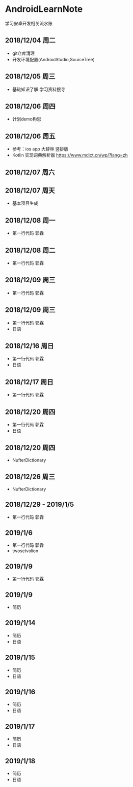 # AndroidLearnNote
学习安卓开发相关流水账

## 2018/12/04 周二
+ git仓库清理
+ 开发环境配置(AndroidStudio,SourceTree) 

## 2018/12/05 周三
+ 基础知识了解 学习资料搜寻

## 2018/12/06 周四
+ 计划demo构思

## 2018/12/06 周五
+ 参考：ios app 大辞林 竖排版
+ Kotlin 实现词典解析器 https://www.mdict.cn/wp/?lang=zh

## 2018/12/07 周六 


## 2018/12/07 周天
+ 基本项目生成

## 2018/12/08 周一
+ 第一行代码 郭霖

## 2018/12/08 周二
+ 第一行代码 郭霖

## 2018/12/09 周三
+ 第一行代码 郭霖

## 2018/12/09 周三
+ 第一行代码 郭霖
+ 日语

## 2018/12/16 周日
+ 第一行代码 郭霖
+ 日语

## 2018/12/17 周日
+ 第一行代码 郭霖

## 2018/12/20 周四
+ 第一行代码 郭霖
+ 日语

## 2018/12/20 周四
+ NufterDictionary

## 2018/12/26 周三
+ NufterDictionary

## 2018/12/29 - 2019/1/5 
+ 第一行代码 郭霖

## 2019/1/6 
+ 第一行代码 郭霖
+ twosetvolion

## 2019/1/9 
+ 第一行代码 郭霖

## 2019/1/9 
+ 简历

## 2019/1/14
+ 简历
+ 日语

## 2019/1/15
+ 简历
+ 日语

## 2019/1/16
+ 简历
+ 日语

## 2019/1/17
+ 简历
+ 日语

## 2019/1/18
+ 简历
+ 日语